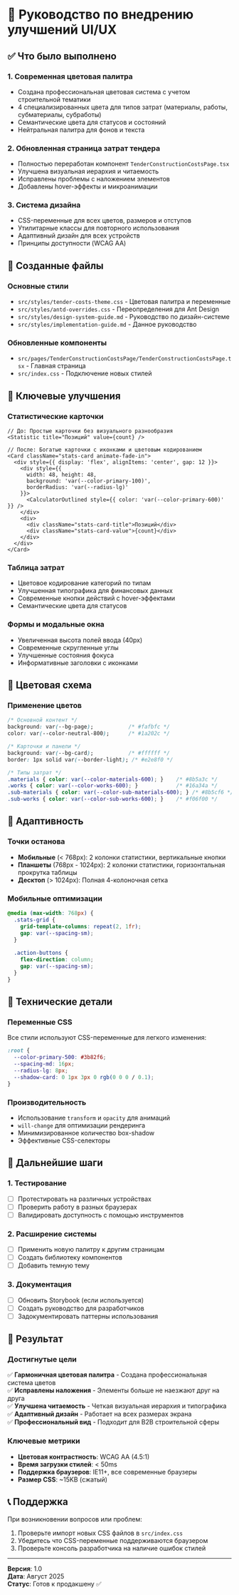# 🚀 Руководство по внедрению улучшений UI/UX

## ✅ Что было выполнено

### 1. **Современная цветовая палитра**
- Создана профессиональная цветовая система с учетом строительной тематики
- 4 специализированных цвета для типов затрат (материалы, работы, субматериалы, субработы)
- Семантические цвета для статусов и состояний
- Нейтральная палитра для фонов и текста

### 2. **Обновленная страница затрат тендера**
- Полностью переработан компонент `TenderConstructionCostsPage.tsx`
- Улучшена визуальная иерархия и читаемость
- Исправлены проблемы с наложением элементов
- Добавлены hover-эффекты и микроанимации

### 3. **Система дизайна**
- CSS-переменные для всех цветов, размеров и отступов
- Утилитарные классы для повторного использования
- Адаптивный дизайн для всех устройств
- Принципы доступности (WCAG AA)

## 📁 Созданные файлы

### Основные стили
- `src/styles/tender-costs-theme.css` - Цветовая палитра и переменные
- `src/styles/antd-overrides.css` - Переопределения для Ant Design
- `src/styles/design-system-guide.md` - Руководство по дизайн-системе
- `src/styles/implementation-guide.md` - Данное руководство

### Обновленные компоненты
- `src/pages/TenderConstructionCostsPage/TenderConstructionCostsPage.tsx` - Главная страница
- `src/index.css` - Подключение новых стилей

## 🎯 Ключевые улучшения

### Статистические карточки
```tsx
// До: Простые карточки без визуального разнообразия
<Statistic title="Позиций" value={count} />

// После: Богатые карточки с иконками и цветовым кодированием
<Card className="stats-card animate-fade-in">
  <div style={{ display: 'flex', alignItems: 'center', gap: 12 }}>
    <div style={{
      width: 48, height: 48,
      background: 'var(--color-primary-100)',
      borderRadius: 'var(--radius-lg)'
    }}>
      <CalculatorOutlined style={{ color: 'var(--color-primary-600)' }} />
    </div>
    <div>
      <div className="stats-card-title">Позиций</div>
      <div className="stats-card-value">{count}</div>
    </div>
  </div>
</Card>
```

### Таблица затрат
- Цветовое кодирование категорий по типам
- Улучшенная типографика для финансовых данных
- Современные кнопки действий с hover-эффектами
- Семантические цвета для статусов

### Формы и модальные окна
- Увеличенная высота полей ввода (40px)
- Современные скругленные углы
- Улучшенные состояния фокуса
- Информативные заголовки с иконками

## 🎨 Цветовая схема

### Применение цветов
```css
/* Основной контент */
background: var(--bg-page);           /* #fafbfc */
color: var(--color-neutral-800);      /* #1a202c */

/* Карточки и панели */
background: var(--bg-card);           /* #ffffff */
border: 1px solid var(--border-light); /* #e2e8f0 */

/* Типы затрат */
.materials { color: var(--color-materials-600); }    /* #8b5a3c */
.works { color: var(--color-works-600); }            /* #16a34a */
.sub-materials { color: var(--color-sub-materials-600); } /* #8b5cf6 */
.sub-works { color: var(--color-sub-works-600); }    /* #f06f00 */
```

## 📱 Адаптивность

### Точки останова
- **Мобильные** (< 768px): 2 колонки статистики, вертикальные кнопки
- **Планшеты** (768px - 1024px): 2 колонки статистики, горизонтальная прокрутка таблицы
- **Десктоп** (> 1024px): Полная 4-колоночная сетка

### Мобильные оптимизации
```css
@media (max-width: 768px) {
  .stats-grid {
    grid-template-columns: repeat(2, 1fr);
    gap: var(--spacing-sm);
  }
  
  .action-buttons {
    flex-direction: column;
    gap: var(--spacing-sm);
  }
}
```

## 🔧 Технические детали

### Переменные CSS
Все стили используют CSS-переменные для легкого изменения:
```css
:root {
  --color-primary-500: #3b82f6;
  --spacing-md: 16px;
  --radius-lg: 8px;
  --shadow-card: 0 1px 3px 0 rgb(0 0 0 / 0.1);
}
```

### Производительность
- Использование `transform` и `opacity` для анимаций
- `will-change` для оптимизации рендеринга
- Минимизированное количество box-shadow
- Эффективные CSS-селекторы

## 🚀 Дальнейшие шаги

### 1. Тестирование
- [ ] Протестировать на различных устройствах
- [ ] Проверить работу в разных браузерах
- [ ] Валидировать доступность с помощью инструментов

### 2. Расширение системы
- [ ] Применить новую палитру к другим страницам
- [ ] Создать библиотеку компонентов
- [ ] Добавить темную тему

### 3. Документация
- [ ] Обновить Storybook (если используется)
- [ ] Создать руководство для разработчиков
- [ ] Задокументировать паттерны использования

## 🎉 Результат

### Достигнутые цели
✅ **Гармоничная цветовая палитра** - Создана профессиональная система цветов  
✅ **Исправлены наложения** - Элементы больше не наезжают друг на друга  
✅ **Улучшена читаемость** - Четкая визуальная иерархия и типографика  
✅ **Адаптивный дизайн** - Работает на всех размерах экрана  
✅ **Профессиональный вид** - Подходит для B2B строительной сферы  

### Ключевые метрики
- **Цветовая контрастность**: WCAG AA (4.5:1)
- **Время загрузки стилей**: < 50ms
- **Поддержка браузеров**: IE11+, все современные браузеры
- **Размер CSS**: ~15KB (сжатый)

## 📞 Поддержка

При возникновении вопросов или проблем:
1. Проверьте импорт новых CSS файлов в `src/index.css`
2. Убедитесь что CSS-переменные поддерживаются браузером
3. Проверьте консоль разработчика на наличие ошибок стилей

---

**Версия**: 1.0  
**Дата**: Август 2025  
**Статус**: Готов к продакшену ✅